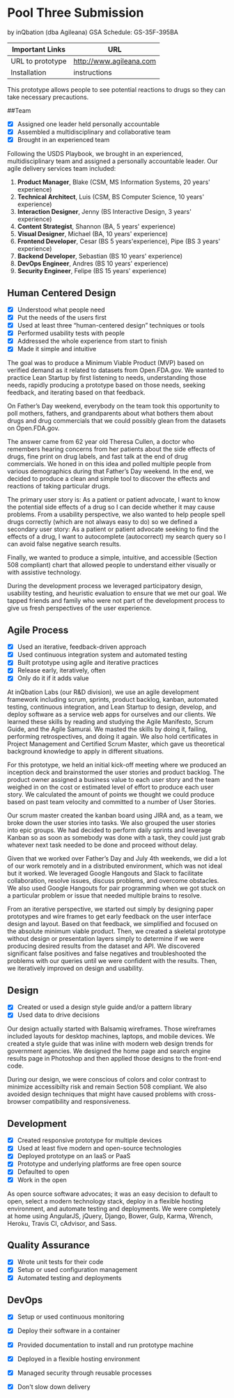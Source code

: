 # Pool Three Submission
by inQbation (dba Agileana) GSA Schedule: GS-35F-395BA

Important Links | URL
--------------- | ---
URL to prototype | http://www.agileana.com
Installation | instructions

This prototype allows people to see potential reactions to drugs so they can take necessary precautions.

##Team

- [x] Assigned one leader held personally accountable
- [x] Assembled a multidisciplinary and collaborative team
- [x] Brought in an experienced team

Following the USDS Playbook, we brought in an experienced, multidisciplinary team and assigned a personally accountable leader.  Our agile delivery services team included:
 
1. **Product Manager**, Blake (CSM, MS Information Systems, 20 years' experience)
2. **Technical Architect**, Luis (CSM, BS Computer Science, 10 years' experience)
3. **Interaction Designer**, Jenny (BS Interactive Design, 3 years' experience)
4. **Content Strategist**, Shannon (BA, 5 years' experience)
5. **Visual Designer**, Michael (BA, 10 years' experience)
6. **Frontend Developer**, Cesar (BS 5 years'experience), Pipe (BS 3 years' experience)
7. **Backend Developer**, Sebastian (BS 10 years' experience)
8. **DevOps Engineer**, Andres (BS 10 years' experience)
9. **Security Engineer**, Felipe (BS 15 years' experience)

## Human Centered Design

- [x] Understood what people need
- [x] Put the needs of the users first
- [x] Used at least three “human-centered design” techniques or tools
- [x] Performed usability tests with people
- [x] Addressed the whole experience from start to finish
- [x] Made it simple and intuitive

The goal was to produce a Minimum Viable Product (MVP) based on verified demand as it related to datasets from Open.FDA.gov.  We wanted to practice Lean Startup by first listening to needs, understanding those needs, rapidly producing a prototype based on those needs, seeking feedback, and iterating based on that feedback.

On Father’s Day weekend, everybody on the team took this opportunity to poll mothers, fathers, and grandparents about what bothers them about drugs and drug commercials that we could possibly glean from the datasets on Open.FDA.gov.
 
The answer came from 62 year old Theresa Cullen, a doctor who remembers hearing concerns from her patients about the side effects of drugs, fine print on drug labels, and fast talk at the end of drug commercials.  We honed in on this idea and polled multiple people from various demographics during that Father’s Day weekend.  In the end, we decided to produce a clean and simple tool to discover the effects and reactions of taking particular drugs.
 
The primary user story is: As a patient or patient advocate, I want to know the potential side effects of a drug so I can decide whether it may cause problems.  From a usability perspective, we also wanted to help people spell drugs correctly (which are not always easy to do) so we defined a secondary user story: As a patient or patient advocate seeking to find the effects of a drug, I want to autocomplete (autocorrect) my search query so I can avoid false negative search results.
 
Finally, we wanted to produce a simple, intuitive, and accessible (Section 508 compliant) chart that allowed people to understand either visually or with assistive technology.  

During the development process we leveraged participatory design, usability testing, and heuristic evaluation to ensure that we met our goal.  We tapped friends and family who were not part of the development process to give us fresh perspectives of the user experience.

## Agile Process

- [x] Used an iterative, feedback-driven approach
- [x] Used continuous integration system and automated testing
- [x] Built prototype using agile and iterative practices
- [x] Release early, iteratively, often
- [x] Only do it if it adds value

At inQbation Labs (our R&D division), we use an agile development framework including scrum, sprints, product backlog, kanban, automated testing, continuous integration, and Lean Startup to design, develop, and deploy software as a service web apps for ourselves and our clients.  We learned these skills by reading and studying the Agile Manifesto, Scrum Guide, and the Agile Samurai.  We masted the skills by doing it, failing, performing retrospectives, and doing it again.  We also hold certificates in Project Management and Certified Scrum Master, which gave us theoretical background knowledge to apply in different situations.
 
For this prototype, we held an initial kick-off meeting where we produced an inception deck and brainstormed the user stories and product backlog.  The product owner assigned a business value to each user story and the team weighed in on the cost or estimated level of effort to produce each user story.  We calculated the amount of points we thought we could produce based on past team velocity and committed to a number of User Stories.
 
Our scrum master created the kanban board using JIRA and, as a team, we broke down the user stories into tasks.  We also grouped the user stories into epic groups.  We had decided to perform daily sprints and leverage Kanban so as soon as somebody was done with a task, they could just grab whatever next task needed to be done and proceed without delay.
 
Given that we worked over Father’s Day and July 4th weekends, we did a lot of our work remotely and in a distributed environment, which was not ideal but it worked.  We leveraged Google Hangouts and Slack to facilitate collaboration, resolve issues, discuss problems, and overcome obstacles.  We also used Google Hangouts for pair programming when we got stuck on a particular problem or issue that needed multiple brains to resolve.

From an iterative perspective, we started out simply by designing paper prototypes and wire frames to get early feedback on the user interface design and layout.  Based on that feedback, we simplified and focused on the absolute minimum viable product.  Then, we created a skeletal prototype without design or presentation layers simply to determine if we were producing desired results from the dataset and API.  We discovered significant false positives and false negatives and troubleshooted the problems with our queries until we were confident with the results.  Then, we iteratively improved on design and usability.

## Design

- [x] Created or used a design style guide and/or a pattern library
- [x] Used data to drive decisions

Our design actually started with Balsamiq wireframes.  Those wireframes included layouts for desktop machines, laptops, and mobile devices.  We created a style guide that was inline with modern web design trends for government agencies.  We designed the home page and search engine results page in Photoshop and then applied those designs to the front-end code.

During our design, we were conscious of colors and color contrast to minimize accessibilty risk and remain Section 508 compliant.  We also avoided design techniques that might have caused problems with cross-browser compatibility and responsiveness.

## Development

- [x] Created responsive prototype for multiple devices
- [x] Used at least five modern and open-source technologies
- [x] Deployed prototype on an IaaS or PaaS
- [x] Prototype and underlying platforms are free open source
- [x] Defaulted to open
- [x] Work in the open

As open source software advocates; it was an easy decision to default to open, select a modern technology stack, deploy in a flexible hosting environment, and automate testing and deployments.  We were completely at home using AngularJS, jQuery, Django, Bower, Gulp, Karma, Wrench, Heroku, Travis CI, cAdvisor, and Sass.

## Quality Assurance 

- [x] Wrote unit tests for their code
- [x] Setup or used configuration management
- [x] Automated testing and deployments

## DevOps 

- [x] Setup or used continuous monitoring
- [x] Deploy their software in a container
- [x] Provided documentation to install and run prototype machine
- [x] Deployed in a flexible hosting environment
- [x] Managed security through reusable processes
- [x] Don't slow down delivery


